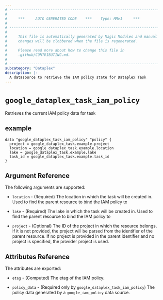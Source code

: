 ```yaml
---
# ----------------------------------------------------------------------------
#
#     ***     AUTO GENERATED CODE    ***    Type: MMv1     ***
#
# ----------------------------------------------------------------------------
#
#     This file is automatically generated by Magic Modules and manual
#     changes will be clobbered when the file is regenerated.
#
#     Please read more about how to change this file in
#     .github/CONTRIBUTING.md.
#
# ----------------------------------------------------------------------------
subcategory: "Dataplex"
description: |-
  A datasource to retrieve the IAM policy state for Dataplex Task
---
```



# `google_dataplex_task_iam_policy`
Retrieves the current IAM policy data for task


## example

```hcl
data "google_dataplex_task_iam_policy" "policy" {
  project = google_dataplex_task.example.project
  location = google_dataplex_task.example.location
  lake = google_dataplex_task.example.lake
  task_id = google_dataplex_task.example.task_id
}
```

## Argument Reference

The following arguments are supported:

* `location` - (Required) The location in which the task will be created in.
 Used to find the parent resource to bind the IAM policy to
* `lake` - (Required) The lake in which the task will be created in.
 Used to find the parent resource to bind the IAM policy to

* `project` - (Optional) The ID of the project in which the resource belongs.
    If it is not provided, the project will be parsed from the identifier of the parent resource. If no project is provided in the parent identifier and no project is specified, the provider project is used.

## Attributes Reference

The attributes are exported:

* `etag` - (Computed) The etag of the IAM policy.

* `policy_data` - (Required only by `google_dataplex_task_iam_policy`) The policy data generated by
  a `google_iam_policy` data source.
